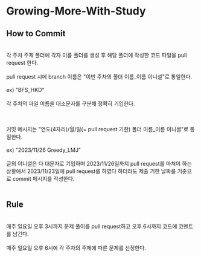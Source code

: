 # Growing-More-With-Study

## How to Commit
<br>각 주차 주제 폴더에 각자 이름 폴더를 생성 후 해당 폴더에 작성한 코드 파일을 pull request 한다.
<br><br>pull request 시에 branch 이름은 "이번 주차의 폴더 이름_이름 이니셜"로 통일한다.
<br><br>ex) "BFS_HKD"
<br><br> 각 주차의 파일 이름을 대소문자를 구분해 정확히 기입한다.


<br><br>커밋 메시지는 "연도(4자리)/월/일(= pull request 기한) 폴더 이름_이름 이니셜"로 통일한다.
<br><br>ex) "2023/11/26 Greedy_LMJ"
<br><br> 글의 이니셜은 다 대문자로 기입하며 2023/11/26일까지 pull request를 마쳐야 하는 상황에서 2023/11/23일에 pull request를 하였다 하더라도 제출 기한 날짜를 기준으로 commit 메시지를 작성한다.<br><br>

## Rule
<br>매주 일요일 오후 3시까지 문제 풀이를 pull request하고 오후 6시까지 코드에 코멘트를 남긴다.
<br><br>매주 일요일 오후 6시에 각 주차의 주제에 따른 문제를 선정한다.
